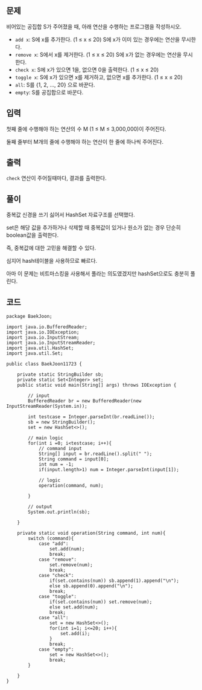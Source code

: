 ## 문제

비어있는 공집합 S가 주어졌을 때, 아래 연산을 수행하는 프로그램을 작성하시오.

- `add x`: S에 x를 추가한다. (1 ≤ x ≤ 20) S에 x가 이미 있는 경우에는 연산을 무시한다.
- `remove x`: S에서 x를 제거한다. (1 ≤ x ≤ 20) S에 x가 없는 경우에는 연산을 무시한다.
- `check x`: S에 x가 있으면 1을, 없으면 0을 출력한다. (1 ≤ x ≤ 20)
- `toggle x`: S에 x가 있으면 x를 제거하고, 없으면 x를 추가한다. (1 ≤ x ≤ 20)
- `all`: S를 {1, 2, ..., 20} 으로 바꾼다.
- `empty`: S를 공집합으로 바꾼다.

## 입력

첫째 줄에 수행해야 하는 연산의 수 M (1 ≤ M ≤ 3,000,000)이 주어진다.

둘째 줄부터 M개의 줄에 수행해야 하는 연산이 한 줄에 하나씩 주어진다.

## 출력

`check` 연산이 주어질때마다, 결과를 출력한다.

## 풀이

중복값 신경을 쓰기 싫어서 HashSet 자료구조를 선택했다.

set은 해당 값을 추가하거나 삭제할 때 중복값이 있거나 원소가 없는 경우 단순히 boolean값을 출력한다.

즉, 중복값에 대한 고민을 해결할 수 있다.

심지어 hash테이블을 사용하므로 빠르다.

아마 이 문제는 비트마스킹을 사용해서 풀라는 의도였겠지만 hashSet으로도 충분히 풀린다.

## 코드


```
package BaekJoon;  
  
import java.io.BufferedReader;  
import java.io.IOException;  
import java.io.InputStream;  
import java.io.InputStreamReader;  
import java.util.HashSet;  
import java.util.Set;  
  
public class BaekJoon11723 {  
  
    private static StringBuilder sb;  
    private static Set<Integer> set;  
    public static void main(String[] args) throws IOException {  
  
        // input  
        BufferedReader br = new BufferedReader(new InputStreamReader(System.in));  
  
        int testcase = Integer.parseInt(br.readLine());  
        sb = new StringBuilder();  
        set = new HashSet<>();  
  
        // main logic  
        for(int i =0; i<testcase; i++){  
            // command input  
            String[] input = br.readLine().split(" ");  
            String command = input[0];  
            int num = -1;  
            if(input.length>1) num = Integer.parseInt(input[1]);  
  
            // logic  
            operation(command, num);  
  
        }  
  
        // output  
        System.out.println(sb);  
  
    }  
  
    private static void operation(String command, int num){  
        switch (command){  
            case "add":  
                set.add(num);  
                break;            
			case "remove":  
                set.remove(num);  
                break;            
			case "check":  
                if(set.contains(num)) sb.append(1).append("\n");  
                else sb.append(0).append("\n");  
                break;            
			case "toggle":  
                if(set.contains(num)) set.remove(num);  
                else set.add(num);  
                break;            
			case "all":  
                set = new HashSet<>();  
                for(int i=1; i<=20; i++){  
                    set.add(i);  
                }  
                break;  
            case "empty":  
                set = new HashSet<>();  
                break;  
        }  
  
    }  
}
```